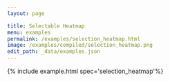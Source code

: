 ```yaml
---
layout: page

title: Selectable Heatmap
menu: examples
permalink: /examples/selection_heatmap.html
image: /examples/compiled/selection_heatmap.png
edit_path: _data/examples.json
---
```




{% include example.html spec='selection_heatmap'%}
